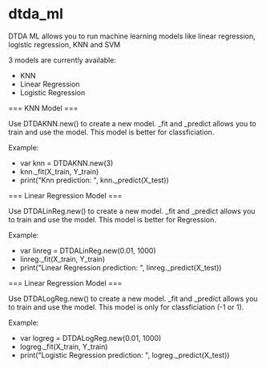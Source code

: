 # dtda_ml
DTDA ML allows you to run machine learning models like linear regression, logistic regression, KNN and SVM


3 models are currently available:
- KNN
- Linear Regression
- Logistic Regression

=== KNN Model ===

Use DTDAKNN.new() to create a new model. _fit and _predict allows you to train and use the model. This model is better for classficiation.

Example:
- var knn = DTDAKNN.new(3)
- knn._fit(X_train, Y_train)
- print("Knn prediction: ", knn._predict(X_test))

=== Linear Regression Model ===

Use DTDALinReg.new() to create a new model. _fit and _predict allows you to train and use the model. This model is better for Regression.

Example:
- var linreg = DTDALinReg.new(0.01, 1000)
- linreg._fit(X_train, Y_train)
- print("Linear Regression prediction: ", linreg._predict(X_test))

=== Linear Regression Model ===

Use DTDALogReg.new() to create a new model. _fit and _predict allows you to train and use the model. This model is only for classficiation (-1 or 1).

Example:
- var logreg = DTDALogReg.new(0.01, 1000)
- logreg._fit(X_train, Y_train)
- print("Logistic Regression prediction: ", logreg._predict(X_test))

